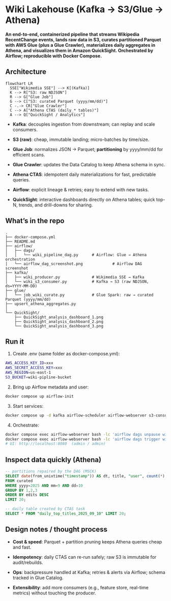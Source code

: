 Wiki Lakehouse (Kafka → S3/Glue → Athena)
=========================================

**An end-to-end, containerized pipeline that streams Wikipedia RecentChange events, lands raw data in S3, curates partitioned Parquet with AWS Glue (plus a Glue Crawler), materializes daily aggregates in Athena, and visualizes them in Amazon QuickSight. Orchestrated by Airflow; reproducible with Docker Compose.**

Architecture 
-----------------------------
```mermaid
flowchart LR
  SSE["Wikimedia SSE"] --> K[(Kafka)]
  K --> R["S3: raw NDJSON"]
  R --> G["Glue Job"]
  G --> C["S3: curated Parquet (yyyy/mm/dd)"]
  C -.-> CR["Glue Crawler"]
  C --> A["Athena CTAS (daily_* tables)"]
  A --> Q["QuickSight / Analytics"]
```

*   **Kafka**: decouples ingestion from downstream; can replay and scale consumers.
    
*   **S3 (raw)**: cheap, immutable landing; micro-batches by time/size.
    
*   **Glue Job**: normalizes JSON → Parquet; **partitioning** by yyyy/mm/dd for efficient scans.
    
*   **Glue Crawler**: updates the Data Catalog to keep Athena schema in sync.
    
*   **Athena CTAS**: idempotent daily materializations for fast, predictable queries.
    
*   **Airflow**: explicit lineage & retries; easy to extend with new tasks.

*   **QuickSight**: interactive dashboards directly on Athena tables; quick top-N, trends, and drill-downs for sharing.
    

What’s in the repo
------------------
```text
.
├── docker-compose.yml
├── README.md
├── airflow/
│   ├── dags/
│   │   └── wiki_pipeline_dag.py      # Airflow: Glue → Athena orchestration
│   └── airflow_dag_screenshot.png             # Airflow DAG screenshot
├── kafka/
│   ├── wiki_producer.py              # Wikimedia SSE → Kafka
│   └── wiki_s3_consumer.py           # Kafka → S3 (raw NDJSON, ds=YYYY-MM-DD)
├── glue/
│   └── job_wiki_curate.py            # Glue Spark: raw → curated Parquet (yyyy/mm/dd)
├── upsert_athena_aggregates.py    
│   
└── QuickSight/
    ├── QuickSight_analysis_dashboard_1.png
    ├── QuickSight_analysis_dashboard_2.png
    └── QuickSight_analysis_dashboard_3.png

```


Run it
------

1.  Create .env (same folder as docker-compose.yml):
    
```bash
AWS_ACCESS_KEY_ID=xxx
AWS_SECRET_ACCESS_KEY=xxx
AWS_REGION=us-east-1
S3_BUCKET=wiki-pipline-bucket
```  

2.  Bring up Airflow metadata and user:
    

```bash
docker compose up airflow-init
```  

3.  Start services:
    
```bash
docker compose up -d kafka airflow-scheduler airflow-webserver s3-consumer producer
```  

4.  Orchestrate:
    
```bash
docker compose exec airflow-webserver bash -lc 'airflow dags unpause wiki_pipeline'
docker compose exec airflow-webserver bash -lc 'airflow dags trigger wiki_pipeline'
# UI: http://localhost:8080  (admin / admin)
```  

Inspect data quickly (Athena)
-----------------------------


```sql
-- partitions repaired by the DAG (MSCK)
SELECT date(from_unixtime("timestamp")) AS dt, title, "user", count(*) AS edits
FROM curated
WHERE yyyy=2025 AND mm=9 AND dd=10
GROUP BY 1,2,3
ORDER BY edits DESC
LIMIT 20;

-- daily table created by CTAS task
SELECT * FROM "daily_top_titles_2025_09_10" LIMIT 20;
```

Design notes / thought process
------------------------------

*   **Cost & speed**: Parquet + partition pruning keeps Athena queries cheap and fast.
    
*   **Idempotency**: daily CTAS can re-run safely; raw S3 is immutable for audit/rebuilds.
    
*   **Ops**: backpressure handled at Kafka; retries & alerts via Airflow; schema tracked in Glue Catalog.
    
*   **Extensibility**: add more consumers (e.g., feature store, real-time metrics) without touching the producer.
